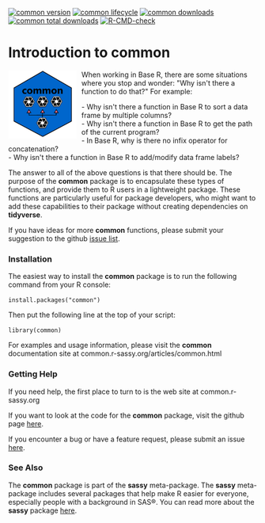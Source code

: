 <!-- badges: start -->

[![common version](https://www.r-pkg.org/badges/version/common)](https://cran.r-project.org/package=common)
[![common lifecycle](https://img.shields.io/badge/lifecycle-stable-blue.svg)](https://cran.r-project.org/package=common)
[![common downloads](https://cranlogs.r-pkg.org/badges/common)](https://cran.r-project.org/package=common)
[![common total downloads](https://cranlogs.r-pkg.org/badges/grand-total/common)](https://cran.r-project.org/package=common)
[![R-CMD-check](https://github.com/dbosak01/common/actions/workflows/R-CMD-check.yaml/badge.svg)](https://github.com/dbosak01/common/actions/workflows/R-CMD-check.yaml)


<!-- badges: end -->

# Introduction to **common**
<img src='man/images/common_new.png' align="left" height="138" style="margin-right:10px;height:138px"/>

When working in Base R, there are some situations where you stop and wonder:
"Why isn't there a function to do that?" For example:

<tab>- Why isn't there a function in Base R to sort a data frame by multiple columns?  
<tab>- Why isn't there a function in Base R to get the path of the current program?  
<tab>- In Base R, why is there no infix operator for concatenation?  
<tab>- Why isn't there a function in Base R to add/modify data frame labels?  

The answer to all of the above questions is that there should be.
The purpose of the **common** package is to encapsulate these types of functions,
and provide them to R users in a lightweight package.  These functions
are particularly useful for package developers, who might want to add
these capabilities to their package without creating dependencies on 
**tidyverse**. 

If you have ideas for more **common** functions, please submit
your suggestion to the github 
[issue list](https://github.com/dbosak01/common/issues).


### Installation

The easiest way to install the **common** package is to run the following 
command from your R console:

    install.packages("common")


Then put the following line at the top of your script:

    library(common)
    
For examples and usage 
information, please visit the **common** documentation site 
at common.r-sassy.org/articles/common.html

### Getting Help

If you need help, the first place 
to turn to is the  web site at common.r-sassy.org

If you want to look at the code for the **common** package, visit the
github page [here](https://github.com/dbosak01/common).

If you encounter a bug or have a feature request, please submit an issue 
[here](https://github.com/dbosak01/common/issues).

### See Also

The **common** package is part of the **sassy** meta-package. 
The **sassy** meta-package includes several packages that help make R
easier for everyone, especially people with a background in SAS®. 
You can read more about the **sassy** package
[here](https://sassy.r-sassy.org).

